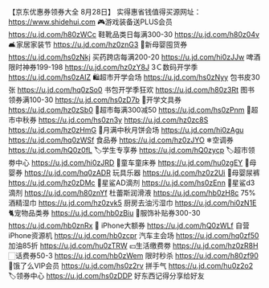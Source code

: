 【京东优惠券领券大全 8月28日】
实得惠省钱值得买源网址：https://www.shidehui.com
🎮游戏装备送PLUS会员
https://u.jd.com/h80zWCc
鞋靴品类日每满300-30
https://u.jd.com/h80z04v
🛋家居家装节
https://u.jd.com/hz0znG3
🏻新母婴囤货券
https://u.jd.com/hs0zNkj
买药跨店每满200-20
https://u.jd.com/hi0zJJw
啤酒限时神券199-198
https://u.jd.com/hz0zY8J
3Ｃ数码开学季
https://u.jd.com/hs0zAIZ
🛍超市开学会场
https://u.jd.com/hs0zNyy
包书皮30张
https://u.jd.com/hq0zSo0
书包开学季狂欢
https://u.jd.com/h80z3Rt
图书领券满100-30
https://u.jd.com/hs0zD7b
📐开学文具券
https://u.jd.com/hz0zSb0
🛒超市每满300减50
https://u.jd.com/hs0zPnm
🛒超市中秋券
https://u.jd.com/hs0zn3y
https://u.jd.com/hz0zc8S
https://u.jd.com/hz0zHmG
🥮月满中秋月饼会场
https://u.jd.com/hi0zAgu
https://u.jd.com/hq0zWSf
食品券
https://u.jd.com/hz0zJYO
❄空调券
https://u.jd.com/hQ0z0fL
🏷学生专享券
https://u.jd.com/hQ0zycp
🏷超市领劵中心
https://u.jd.com/hi0zJRD
🛴童车童床券
https://u.jd.com/hu0zgEY
🏻母婴券
https://u.jd.com/hq0zADR
玩具乐器
https://u.jd.com/hz0z2Ui
🏻母婴尿裤
https://u.jd.com/hz0zDMc
🏻星鲨AD滴剂
https://u.jd.com/hs0zEnn
🏻星鲨d3滴剂
https://u.jd.com/h80znYf
杜蕾斯润滑液
https://u.jd.com/hb0zH8c
75%酒精湿巾
https://u.jd.com/hz0zvk5
厨房去油污湿巾
https://u.jd.com/hi0zN1E
🐈宠物品类券
https://u.jd.com/hb0zBiu
🧥服饰补贴券300-30
https://u.jd.com/hb0znRx
 iPhone大额券
https://u.jd.com/hQ0zWLf
自营iPhone资源机
https://u.jd.com/hb0zcpr
汽车主会场
https://u.jd.com/hq0zf50
加油85折
https://u.jd.com/hu0zTRW
💴生活缴费劵
https://u.jd.com/hz0zR8H
🏻话费券50-3
https://u.jd.com/hb0zWem
限时秒杀
https://u.jd.com/h80zf90
🛵饿了么VIP会员
https://u.jd.com/hs0z2rv
拼手气
https://u.jd.com/hu0z2o2
🏷领券中心
https://u.jd.com/hs0zDDP
好东西记得分享给好友